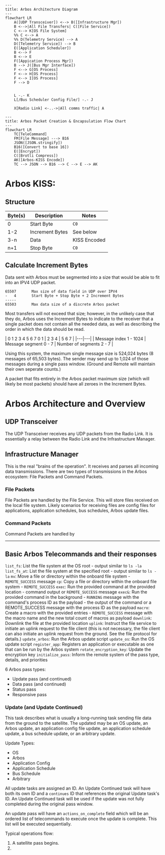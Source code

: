 ```mermaid
---
title: Arbos Architecture Diagram
---
flowchart LR
    A([UDP Transceiver]) <--> B([Infrastructure Mgr])
    B <-->|All File Transfers| C([File Service])
    C <--> K[OS File System]
    %% C <--> A
    %% D(Telemetry Service) --> A
    D([Telemetry Service]) --> B
    E([Application Scheduler])
    B <--> F
    B <--> E
    F([Appication Process Mgr])
    B --> J([Bus Mgr Interface])
    F <--> G[OS Process]
    F <--> H[OS Process]
    F <--> I[OS Process]
    F --> D


    L -.- K
    L[/Bus Scheduler Config File/] -.- J

    X[Radio Link] <-..->|All comms traffic| A
```

```mermaid
---
title: Arbos Packet Creation & Encapsulation Flow Chart
---
flowchart LR
    TC[TeleCommand]
    FM[File Message] ---> B16
    JSON([JSON.stringify])
    B16([Convert to base 16])
    E([Encrypt])
    C([Brotli Compress])
    AK([Arbos-KISS Encode])
    TC --> JSON --> B16 --> C --> E --> AK
```

# Arbos KISS:

## Structure
| Byte(s) | Description | Notes |
|---|---|---|
| 0 | Start Byte | `C0` |
| 1-2 | Increment Bytes | See below |
| 3-n | Data | KISS Encoded |
| n+1 | Stop Byte | `C0` |

## Calculate Increment Bytes
Data sent with Arbos must be segmented into a size that would be able to fit into an IPV4 UDP packet.
```
65507       Max size of data field in UDP over IPV4
-   4       Start Byte + Stop Byte + 2 Increment Bytes
-----
65503       Max data size of a discrete Arbos packet
```
Most transfers will not exceed that size; however, in the unlikely case that they do, Arbos uses the Increment Bytes to indicate to the receiver that a single packet does not contain all the needed data, as well as describing the order in which the data should be read.

| 0 1 2 3 4 5 6 7 0 1 | 2 3 4 | 5 6 7 |
|---|---|
| Message index 1 - 1024 | Message segment 0 - 7 | Number of segments 2 - 7 |

Using this system, the maximum single message size is 524,024 bytes (8 messages of 65,503 bytes). The sender may send up to 1,024 of those messages during a single pass window. (Ground and Remote will maintain their own seperate counts.)

A packet that fits entirely in the Arbos packet maximum size (which will likely be most packets) should have all zeroes in the Increment Bytes.

# Arbos Architecture and Overview

## UDP Transceiver
The UDP Transceiver receives any UDP packets from the Radio Link. It is essentially a relay between the Radio Link and the Infrastructure Manager.

## Infrastructure Manager
This is the real "brains of the operation". It receives and parses all incoming data transmissions. There are two types of transmissions in the Arbos ecosystem: File Packets and Command Packets.

### File Packets
File Packets are handled by the File Service. This will store files received on the local file system. Likely scenarios for receiving files are config files for applications, application schedules, bus schedules, Arbos update files.

### Command Packets
Command Packets are handled by

---
## Basic Arbos Telecommands and their responses
`list_fs`: List the file system at the OS root
    - output similar to `ls -la`
`list_fs_at`: List the file system at the specified root
    - output similar to `ls -la`
`mv`: Move a file or directory within the onboard file system
    - `REMOTE_SUCCESS` message
`cp`: Copy a file or directory within the onboard file system
    - `REMOTE_SUCCESS`
`exec`: Run the provided command at the provided location
    - command output or `REMOTE_SUCCESS` message
`exec&`: Run the provided command in the background
    - `RUNNING` message with the command's process ID as the payload
    - the output of the command or a REMOTE_SUCCESS message with the process ID as the payload
`macro`: Create a macro with the provided entries
    - `REMOTE_SUCCESS` message with the macro name and the new total count of macros as payload
`downlink`: Downlink the file at the provided location
`uplink`: Instruct the file service to initiate an uplink request to the file client (this is not necessary, the file client can also initiate an uplink request from the ground. See the file protocol for details.)
`update_arbos`: Run the Arbos update script
`update_os`: Run the OS update script
`register_app`: Registers an application or executable as one that can be run by the Arbos system
`rotate_encryption_key`: Update the encryption key
`initialize_pass`: Inform the remote system of the pass type, details, and priorities

6 Arbos pass types:
* Update pass (and continued)
* Data pass (and continued)
* Status pass
* Responsive pass

### Update (and Update Continued)
This task describes what is usually a long-running task sending file data from the ground to the satellite. The updated may be an OS update, an Arbos update, an application config file update, an application schedule update, a bus schedule update, or an arbitrary update.

Update Types:
- OS
- Arbos
- Application Config
- Application Schedule
- Bus Schedule
- Arbitrary

All update tasks are assigned an ID. An Update Continued task will have both its own ID and a `continues` ID that references the original Update task's ID. An Update Continued task will be used if the update was not fully completed during the original pass window.

An update pass will have an `actions_on_complete` field which will be an ordered list of telecommands to execute once the update is complete. This list will be executed sequentially.


Typical operations flow:
1. A satellite pass begins.
2.

